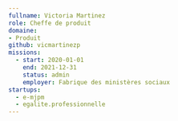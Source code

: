 ```yaml
---
fullname: Victoria Martinez
role: Cheffe de produit
domaine:
- Produit
github: vicmartinezp
missions:
  - start: 2020-01-01
    end: 2021-12-31
    status: admin
    employer: Fabrique des ministères sociaux
startups:
  - e-mjpm
  - egalite.professionnelle
---
```

